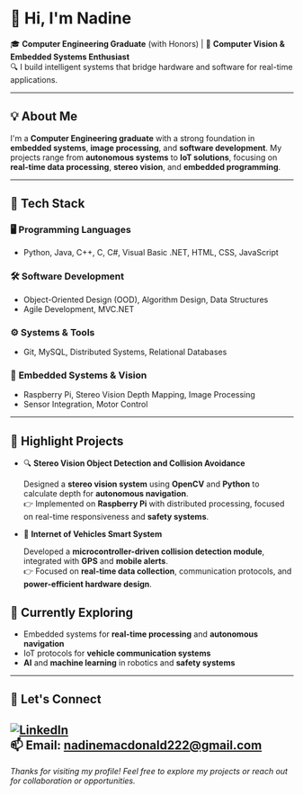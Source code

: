 # 👋 Hi, I'm Nadine

🎓 **Computer Engineering Graduate** (with Honors) | 🤖 **Computer Vision & Embedded Systems Enthusiast**  
🔍 I build intelligent systems that bridge hardware and software for real-time applications.

---

## 💡 About Me

I'm a **Computer Engineering graduate** with a strong foundation in **embedded systems**, **image processing**, and **software development**. My projects range from **autonomous systems** to **IoT solutions**, focusing on **real-time data processing**, **stereo vision**, and **embedded programming**.

---

## 🔧 Tech Stack

### 🖥️ **Programming Languages**  
- Python, Java, C++, C, C#, Visual Basic .NET, HTML, CSS, JavaScript

### 🛠️ **Software Development**  
- Object-Oriented Design (OOD), Algorithm Design, Data Structures  
- Agile Development, MVC.NET

### ⚙️ **Systems & Tools**  
- Git, MySQL, Distributed Systems, Relational Databases

### 🤖 **Embedded Systems & Vision**  
- Raspberry Pi, Stereo Vision Depth Mapping, Image Processing  
- Sensor Integration, Motor Control

---

## 📌 Highlight Projects

- 🔍 **Stereo Vision Object Detection and Collision Avoidance**  

  Designed a **stereo vision system** using **OpenCV** and **Python** to calculate depth for **autonomous navigation**.  
  👉 Implemented on **Raspberry Pi** with distributed processing, focused on real-time responsiveness and **safety systems**.

- 🚗 **Internet of Vehicles Smart System**  
  
  Developed a **microcontroller-driven collision detection module**, integrated with **GPS** and **mobile alerts**.  
  👉 Focused on **real-time data collection**, communication protocols, and **power-efficient hardware design**.



## 🌱 Currently Exploring

- Embedded systems for **real-time processing** and **autonomous navigation**  
- IoT protocols for **vehicle communication systems**  
- **AI** and **machine learning** in robotics and **safety systems**

---

## 🔗 Let's Connect

[![LinkedIn](https://img.shields.io/badge/LinkedIn-blue?logo=linkedin&style=flat)](https://www.linkedin.com/in/nadine-macdonald-b3a231173)  
📫 **Email:** nadinemacdonald222@gmail.com
---

*Thanks for visiting my profile! Feel free to explore my projects or reach out for collaboration or opportunities.*
